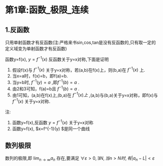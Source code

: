 #  第1章:函数_极限_连续
## 1.反函数
只用单射函数才有反函数(注:严格来书sin,cos,tan是没有反函数的,只有取一定的定义域变为单射函数才有反函数)


函数y=f(x), $y=f^{-1}(x)$ 反函数关于y=x对称,下面是证明

1. 假设f(x)与 $f^{-1}(x)$ 关于y=x对称，若(a,b)在f(x)上，则(b,a)在 $f^{-1}(x)$ 上.
2. 当x=a时，f(x)=b，即f(a)=b.
3. 当y=b时, $f^{-1}(y)=a$ ,即$f^{-1}(b)=a$ .
4. 由2和3可知，f(a)=b且 $f^{-1}(b)=a$ .
5. 由1可知，(a,b)在f(x)上,(b,a)在 $f^{-1}(x)上$ ,(a,b)与(b,a)关于y=x对称，即f(x)与 $f^{-1}(x)$ 关于y=x对称.

注:
1. 函数y=f(x),反函数 $y=f^{-1}(x)$ 关于y=x对称
2. 函数y=f(x), $x=f^{-1}(y) $是同一个曲线

## 数列极限
数列的极限,即 $\lim_{n\to\infty}a_n$ 存在,要满足 $\forall \varepsilon>0,\exists  N,当n>N时,有|a_n-L|<\varepsilon$ 